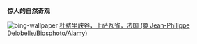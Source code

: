 
**惊人的自然奇观**

![bing-wallpaper](https://www.bing.com/th?id=OHR.ChavarocheWinter_ZH-CN1842519491_1920x1080.jpg)
[杜费里峡谷，上萨瓦省，法国 (© Jean-Philippe Delobelle/Biosphoto/Alamy)](https://www.bing.com/search?q=%E6%9D%9C%E8%B4%B9%E9%87%8C%E5%B3%A1%E8%B0%B7&amp;form=hpcapt&amp;mkt=zh-cn)
  